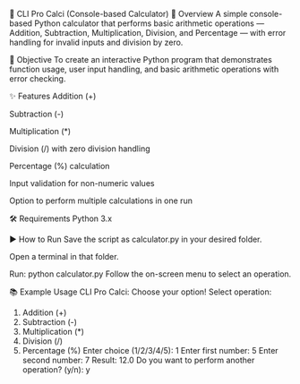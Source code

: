 🔢 CLI Pro Calci (Console-based Calculator)
📌 Overview
A simple console-based Python calculator that performs basic arithmetic operations — Addition, Subtraction, Multiplication, Division, and Percentage — with error handling for invalid inputs and division by zero.

🎯 Objective
To create an interactive Python program that demonstrates function usage, user input handling, and basic arithmetic operations with error checking.

✨ Features
Addition (+)

Subtraction (-)

Multiplication (*)

Division (/) with zero division handling

Percentage (%) calculation

Input validation for non-numeric values

Option to perform multiple calculations in one run

🛠 Requirements
Python 3.x

▶ How to Run
Save the script as calculator.py in your desired folder.

Open a terminal in that folder.

Run:
python calculator.py
Follow the on-screen menu to select an operation.

📚 Example Usage
CLI Pro Calci: Choose your option!
Select operation:
1. Addition (+)
2. Subtraction (-)
3. Multiplication (*)
4. Division (/)
5. Percentage (%)
Enter choice (1/2/3/4/5): 1
Enter first number: 5
Enter second number: 7
Result: 12.0
Do you want to perform another operation? (y/n): y

